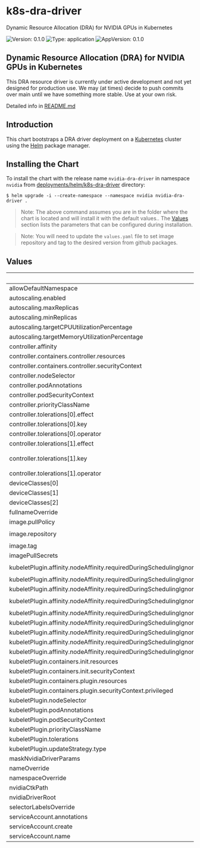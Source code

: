 # k8s-dra-driver

Dynamic Resource Allocation (DRA) for NVIDIA GPUs in Kubernetes

![Version: 0.1.0](https://img.shields.io/badge/Version-0.1.0-informational?style=flat-square) ![Type: application](https://img.shields.io/badge/Type-application-informational?style=flat-square) ![AppVersion: 0.1.0](https://img.shields.io/badge/AppVersion-0.1.0-informational?style=flat-square)

## Dynamic Resource Allocation (DRA) for NVIDIA GPUs in Kubernetes

This DRA resource driver is currently under active development and not yet designed for production use.
We may (at times) decide to push commits over main until we have something more stable. Use at your own risk.

Detailed info in [README.md](../../README.md)

## Introduction

This chart bootstraps a DRA driver deployment on a [Kubernetes](https://kubernetes.io/) cluster using the [Helm](https://helm.sh/) package manager.

## Installing the Chart

To install the chart with the release name `nvidia-dra-driver` in namespace `nvidia` from [deployments/helm/k8s-dra-driver](./deployments/helm/k8s-dra-driver) directory:

```console
$ helm upgrade -i --create-namespace --namespace nvidia nvidia-dra-driver .
```

> Note: The above command assumes you are in the folder where the chart is located and will install it with the default values.. The [Values](#values) section lists the parameters that can be configured during installation.

> Note: You will need to update the `values.yaml` file to set image repository and tag to the desired version from github packages.

## Values

| Key | Type | Default | Description |
|-----|------|---------|-------------|
| allowDefaultNamespace | bool | `false` |  |
| autoscaling.enabled | bool | `false` |  |
| autoscaling.maxReplicas | int | `4` |  |
| autoscaling.minReplicas | int | `2` |  |
| autoscaling.targetCPUUtilizationPercentage | int | `80` |  |
| autoscaling.targetMemoryUtilizationPercentage | int | `80` |  |
| controller.affinity | object | `{}` |  |
| controller.containers.controller.resources | object | `{}` |  |
| controller.containers.controller.securityContext | object | `{}` |  |
| controller.nodeSelector | object | `{}` |  |
| controller.podAnnotations | object | `{}` |  |
| controller.podSecurityContext | object | `{}` |  |
| controller.priorityClassName | string | `"system-node-critical"` |  |
| controller.tolerations[0].effect | string | `"NoSchedule"` |  |
| controller.tolerations[0].key | string | `"node-role.kubernetes.io/master"` |  |
| controller.tolerations[0].operator | string | `"Exists"` |  |
| controller.tolerations[1].effect | string | `"NoSchedule"` |  |
| controller.tolerations[1].key | string | `"node-role.kubernetes.io/control-plane"` |  |
| controller.tolerations[1].operator | string | `"Exists"` |  |
| deviceClasses[0] | string | `"gpu"` |  |
| deviceClasses[1] | string | `"mig"` |  |
| deviceClasses[2] | string | `"imex"` |  |
| fullnameOverride | string | `""` |  |
| image.pullPolicy | string | `"IfNotPresent"` |  |
| image.repository | string | `"nvcr.io/nvidia/cloud-native/k8s-dra-driver"` |  |
| image.tag | string | `""` |  |
| imagePullSecrets | list | `[]` |  |
| kubeletPlugin.affinity.nodeAffinity.requiredDuringSchedulingIgnoredDuringExecution.nodeSelectorTerms[0].matchExpressions[0].key | string | `"feature.node.kubernetes.io/pci-10de.present"` |  |
| kubeletPlugin.affinity.nodeAffinity.requiredDuringSchedulingIgnoredDuringExecution.nodeSelectorTerms[0].matchExpressions[0].operator | string | `"In"` |  |
| kubeletPlugin.affinity.nodeAffinity.requiredDuringSchedulingIgnoredDuringExecution.nodeSelectorTerms[0].matchExpressions[0].values[0] | string | `"true"` |  |
| kubeletPlugin.affinity.nodeAffinity.requiredDuringSchedulingIgnoredDuringExecution.nodeSelectorTerms[1].matchExpressions[0].key | string | `"feature.node.kubernetes.io/cpu-model.vendor_id"` |  |
| kubeletPlugin.affinity.nodeAffinity.requiredDuringSchedulingIgnoredDuringExecution.nodeSelectorTerms[1].matchExpressions[0].operator | string | `"In"` |  |
| kubeletPlugin.affinity.nodeAffinity.requiredDuringSchedulingIgnoredDuringExecution.nodeSelectorTerms[1].matchExpressions[0].values[0] | string | `"NVIDIA"` |  |
| kubeletPlugin.affinity.nodeAffinity.requiredDuringSchedulingIgnoredDuringExecution.nodeSelectorTerms[2].matchExpressions[0].key | string | `"nvidia.com/gpu.present"` |  |
| kubeletPlugin.affinity.nodeAffinity.requiredDuringSchedulingIgnoredDuringExecution.nodeSelectorTerms[2].matchExpressions[0].operator | string | `"In"` |  |
| kubeletPlugin.affinity.nodeAffinity.requiredDuringSchedulingIgnoredDuringExecution.nodeSelectorTerms[2].matchExpressions[0].values[0] | string | `"true"` |  |
| kubeletPlugin.containers.init.resources | object | `{}` |  |
| kubeletPlugin.containers.init.securityContext | object | `{}` |  |
| kubeletPlugin.containers.plugin.resources | object | `{}` |  |
| kubeletPlugin.containers.plugin.securityContext.privileged | bool | `true` |  |
| kubeletPlugin.nodeSelector | object | `{}` |  |
| kubeletPlugin.podAnnotations | object | `{}` |  |
| kubeletPlugin.podSecurityContext | object | `{}` |  |
| kubeletPlugin.priorityClassName | string | `"system-node-critical"` |  |
| kubeletPlugin.tolerations | list | `[]` |  |
| kubeletPlugin.updateStrategy.type | string | `"RollingUpdate"` |  |
| maskNvidiaDriverParams | bool | `false` |  |
| nameOverride | string | `""` |  |
| namespaceOverride | string | `""` |  |
| nvidiaCtkPath | string | `"/usr/bin/nvidia-ctk"` |  |
| nvidiaDriverRoot | string | `"/"` |  |
| selectorLabelsOverride | object | `{}` |  |
| serviceAccount.annotations | object | `{}` |  |
| serviceAccount.create | bool | `true` |  |
| serviceAccount.name | string | `""` |  |
